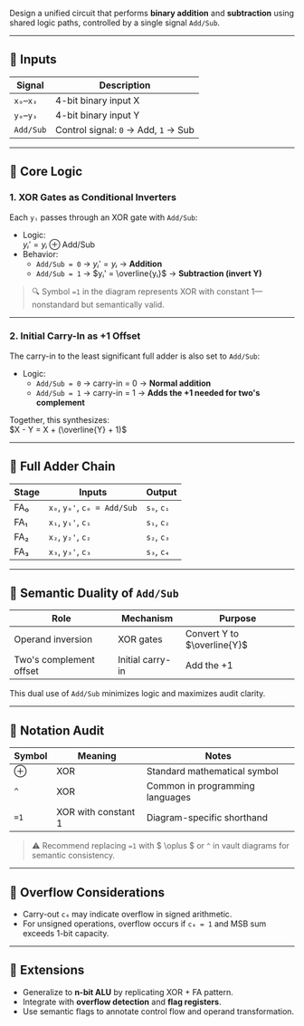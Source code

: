 
Design a unified circuit that performs **binary addition** and **subtraction** using shared logic paths, controlled by a single signal `Add/Sub`.

---

## 🔧 Inputs
| Signal     | Description                            |
|------------|----------------------------------------|
| `x₀`–`x₃`  | 4-bit binary input X                   |
| `y₀`–`y₃`  | 4-bit binary input Y                   |
| `Add/Sub`  | Control signal: `0` → Add, `1` → Sub   |

---

## 🧠 Core Logic

### 1. **XOR Gates as Conditional Inverters**
Each `yᵢ` passes through an XOR gate with `Add/Sub`:

- Logic:  
  $yᵢ' = yᵢ \oplus \text{Add/Sub}$
- Behavior:
  - `Add/Sub = 0` → $yᵢ' = yᵢ$ → **Addition**
  - `Add/Sub = 1` → $yᵢ' = \overline{yᵢ}$ → **Subtraction (invert Y)**

> 🔍 Symbol `=1` in the diagram represents XOR with constant 1—nonstandard but semantically valid.

---

### 2. **Initial Carry-In as +1 Offset**
The carry-in to the least significant full adder is also set to `Add/Sub`:

- Logic:
  - `Add/Sub = 0` → carry-in = 0 → **Normal addition**
  - `Add/Sub = 1` → carry-in = 1 → **Adds the +1 needed for two's complement**

Together, this synthesizes:  
$X - Y = X + (\overline{Y} + 1)$

---

## 🔄 Full Adder Chain

| Stage | Inputs                     | Output |
|-------|----------------------------|--------|
| FA₀   | `x₀`, `y₀'`, `c₀ = Add/Sub` | `s₀`, `c₁` |
| FA₁   | `x₁`, `y₁'`, `c₁`           | `s₁`, `c₂` |
| FA₂   | `x₂`, `y₂'`, `c₂`           | `s₂`, `c₃` |
| FA₃   | `x₃`, `y₃'`, `c₃`           | `s₃`, `c₄` |

---

## 🧩 Semantic Duality of `Add/Sub`

| Role                  | Mechanism         | Purpose                          |
|-----------------------|------------------|----------------------------------|
| Operand inversion     | XOR gates        | Convert Y to $\overline{Y}$  |
| Two's complement offset | Initial carry-in | Add the +1                       |

This dual use of `Add/Sub` minimizes logic and maximizes audit clarity.

---

## 📐 Notation Audit

| Symbol   | Meaning                  | Notes                             |
|----------|--------------------------|-----------------------------------|
| $\oplus$      | XOR                      | Standard mathematical symbol      |
| `^`      | XOR                      | Common in programming languages   |
| `=1`     | XOR with constant 1      | Diagram-specific shorthand        |

> ⚠️ Recommend replacing `=1` with $ \oplus $ or `^` in vault diagrams for semantic consistency.

---

## 🚨 Overflow Considerations
- Carry-out `c₄` may indicate overflow in signed arithmetic.
- For unsigned operations, overflow occurs if `c₄ = 1` and MSB sum exceeds 1-bit capacity.

---

## 🔗 Extensions
- Generalize to **n-bit ALU** by replicating XOR + FA pattern.
- Integrate with **overflow detection** and **flag registers**.
- Use semantic flags to annotate control flow and operand transformation.
